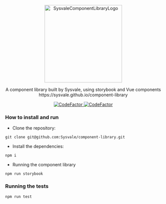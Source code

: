 <p align="center">
  <a href="https://sysvale.github.io/component-library">
    <img src="https://sysvale.github.io/component-library/static/media/scl3.3753aa9a.svg" alt="SysvaleComponentLibraryLogo" width="250" />
  </a>
</p>

<p align="center">
  A component library built by Sysvale, using storybook and Vue components
  https://sysvale.github.io/component-library
</p>

<p align="center">
  <a href="https://www.codefactor.io/repository/github/sysvale/component-library">
    <img src="https://www.codefactor.io/repository/github/sysvale/component-library/badge" alt="CodeFactor" />
  </a>
  
  <a href="https://www.codefactor.io/repository/github/sysvale/component-library">
    <img src="https://travis-ci.com/Sysvale/component-library.svg?branch=master" alt="CodeFactor" />
  </a>
</p>

### How to install and run

- Clone the repository:

```
git clone git@github.com:Sysvale/component-library.git
```
- Install the dependencies:

```
npm i
```
- Running the component library

```
npm run storybook
```

### Running the tests

```
npm run test
```
